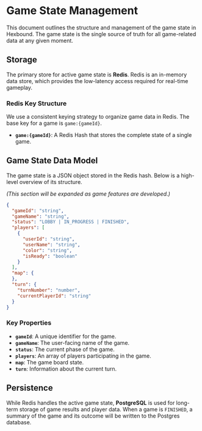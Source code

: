 # Game State Management

This document outlines the structure and management of the game state in Hexbound. The game state is the single source of truth for all game-related data at any given moment.

## Storage

The primary store for active game state is **Redis**. Redis is an in-memory data store, which provides the low-latency access required for real-time gameplay.

### Redis Key Structure

We use a consistent keying strategy to organize game data in Redis. The base key for a game is `game:{gameId}`.

- **`game:{gameId}`**: A Redis Hash that stores the complete state of a single game.

## Game State Data Model

The game state is a JSON object stored in the Redis hash. Below is a high-level overview of its structure.

*(This section will be expanded as game features are developed.)*

```json
{
  "gameId": "string",
  "gameName": "string",
  "status": "LOBBY | IN_PROGRESS | FINISHED",
  "players": [
    {
      "userId": "string",
      "userName": "string",
      "color": "string",
      "isReady": "boolean"
    }
  ],
  "map": {
  },
  "turn": {
    "turnNumber": "number",
    "currentPlayerId": "string"
  }
}
```

### Key Properties

-   **`gameId`**: A unique identifier for the game.
-   **`gameName`**: The user-facing name of the game.
-   **`status`**: The current phase of the game.
-   **`players`**: An array of players participating in the game.
-   **`map`**: The game board state.
-   **`turn`**: Information about the current turn.

## Persistence

While Redis handles the active game state, **PostgreSQL** is used for long-term storage of game results and player data. When a game is `FINISHED`, a summary of the game and its outcome will be written to the Postgres database. 